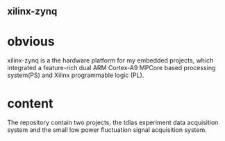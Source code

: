 ## xilinx-zynq
# obvious
xilinx-zynq is a the hardware platform for my embedded projects, which integrated a feature-rich dual ARM Cortex-A9 MPCore based processing system(PS) and Xilinx programmable logic (PL).

# content
The repository contain two projects, the tdlas experiment data acquisition system and the small low power fluctuation signal acquisition system.
